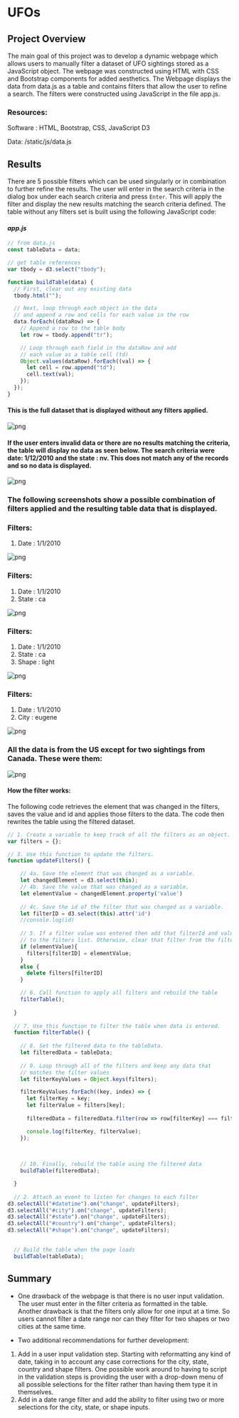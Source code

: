 # UFOs
## Project Overview
The main goal of this project was to develop a dynamic webpage which allows users to manually filter a dataset of UFO sightings stored as a JavaScript object. The webpage was constructed using HTML with CSS and Bootstrap components for added aesthetics. The Webpage displays the data from data.js as a table and contains filters that allow the user to refine a search. The filters were constructed using JavaScript in the file app.js. 

### Resources:
Software : HTML, Bootstrap, CSS, JavaScript D3

Data: /static/js/data.js

## Results
There are 5 possible filters which can be used singularly or in combination to further refine the results. The user will enter in the search criteria in the dialog box under each search criteria and press `Enter`. This will apply the filter and display the new results matching the search criteria defined. 
The table without any filters set is built using the following JavaScript code:
#### *app.js*
```javascript
// from data.js
const tableData = data;

// get table references
var tbody = d3.select("tbody");

function buildTable(data) {
  // First, clear out any existing data
  tbody.html("");

  // Next, loop through each object in the data
  // and append a row and cells for each value in the row
  data.forEach((dataRow) => {
    // Append a row to the table body
    let row = tbody.append("tr");

    // Loop through each field in the dataRow and add
    // each value as a table cell (td)
    Object.values(dataRow).forEach((val) => {
      let cell = row.append("td");
      cell.text(val);
    });
  });
}
```
#### This is the full dataset that is displayed without any filters applied.

![png](/screenshots/unfiltered.png)

#### If the user enters invalid data or there are no results matching the criteria, the table will display no data as seen below. The search criteria were date: 1/12/2010 and the state : nv. This does not match any of the records and so no data is displayed.

![png](/screenshots/no_results.png)

### The following screenshots show a possible combination of filters applied and the resulting table data that is displayed.

### Filters: 
1. Date : 1/1/2010

![png](/screenshots/date_filtered.png)

### Filters:
1. Date : 1/1/2010
2. State : ca

![png](/screenshots/date_state_filtered.png)

### Filters:
1. Date : 1/1/2010
2. State : ca
3. Shape : light

![png](/screenshots/date_state_shape_filtered.png)

### Filters:
1. Date : 1/1/2010
2. City : eugene

![png](/screenshots/date_city_filtered.png)

### All the data is from the US except for two sightings from Canada. These were them:

![png](/screenshots/country_filter.png)

#### How the filter works:

The following code retrieves the element that was changed in the filters, saves the value and id and applies those filters to the data. The code then rewrites the table using the filtered dataset.
```javascript
// 1. Create a variable to keep track of all the filters as an object.
var filters = {};

// 3. Use this function to update the filters. 
function updateFilters() {

    // 4a. Save the element that was changed as a variable.
    let changedElement = d3.select(this);
    // 4b. Save the value that was changed as a variable.
    let elementValue = changedElement.property('value')
    
    // 4c. Save the id of the filter that was changed as a variable.
    let filterID = d3.select(this).attr('id')
    //console.log(id)
  
    // 5. If a filter value was entered then add that filterId and value
    // to the filters list. Otherwise, clear that filter from the filters object.
    if (elementValue){
      filters[filterID] = elementValue;
    }
    else {
      delete filters[filterID]
    }

    // 6. Call function to apply all filters and rebuild the table
    filterTable();
  
  }
  
  // 7. Use this function to filter the table when data is entered.
  function filterTable() {
  
    // 8. Set the filtered data to the tableData.
    let filteredData = tableData;
  
    // 9. Loop through all of the filters and keep any data that
    // matches the filter values 
    let filterKeyValues = Object.keys(filters);

    filterKeyValues.forEach((key, index) => {
      let filterKey = key;
      let filterValue = filters[key];
      
      filteredData = filteredData.filter(row => row[filterKey] === filterValue);

      console.log(filterKey, filterValue);
    });

 
  
    // 10. Finally, rebuild the table using the filtered data
    buildTable(filteredData);

  }
  
  // 2. Attach an event to listen for changes to each filter
d3.selectAll("#datetime").on("change", updateFilters);
d3.selectAll("#city").on("change", updateFilters);
d3.selectAll("#state").on("change", updateFilters);
d3.selectAll("#country").on("change", updateFilters);
d3.selectAll("#shape").on("change", updateFilters);

  
  // Build the table when the page loads
  buildTable(tableData);

```
## Summary

- One drawback of the webpage is that there is no user input validation. The user must enter in the filter criteria as formatted in the table. Another drawback is that the filters only allow for one input at a time. So users cannot filter a date range nor can they filter for two shapes or two cities at the same time.

- Two additional recommendations for further development:
1. Add in a user input validation step. Starting with reformatting any kind of date, taking in to account any case corrections for the city, state, country and shape filters. One possible work around to having to script in the validation steps is providing the user with a drop-down menu of all possible selections for the filter rather than having them type it in themselves.
2. Add in a date range filter and add the ability to filter using two or more selections for the city, state, or shape inputs. 
